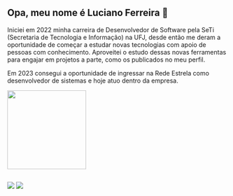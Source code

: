 ## Opa, meu nome é Luciano Ferreira 👋

Iniciei em 2022 minha carreira de Desenvolvedor de Software pela SeTi (Secretaria de Tecnologia e Informação) na UFJ, desde então me deram a oportunidade de começar a estudar novas tecnologias com apoio de pessoas com conhecimento. Aproveitei o estudo dessas novas ferramentas para engajar em projetos a parte, como os publicados no meu perfil.

Em 2023 consegui a oportunidade de ingressar na Rede Estrela como desenvolvedor de sistemas e hoje atuo dentro da empresa.

<div align="left">  
  <img height="180em" src="https://github-readme-stats.vercel.app/api?username=lucianoneto&show_icons=true&theme=dark&include_all_commits=true&count_private=true"/> 
</div>
    
  ##
 
<div>   
  <a href = "mailto:lucianoneto1033@gmail.com"><img src="https://img.shields.io/badge/-Gmail-%23333?style=for-the-badge&logo=gmail&logoColor=white" target="_blank"></a>
  <a href="https://www.linkedin.com/in/luciano-carvalho-917a52188/" target="_blank"><img src="https://img.shields.io/badge/-LinkedIn-%230077B5?style=for-the-badge&logo=linkedin&logoColor=white" target="_blank"></a> 
</div>
